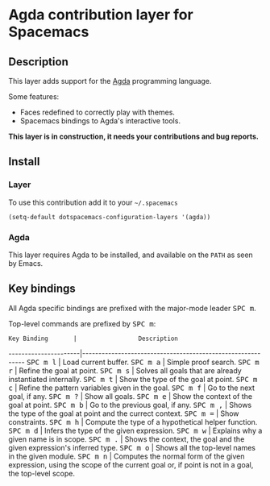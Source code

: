 # Agda contribution layer for Spacemacs

## Description

This layer adds support for the [Agda][] programming language.

Some features:
- Faces redefined to correctly play with themes.
- Spacemacs bindings to Agda's interactive tools.

**This layer is in construction, it needs your contributions and bug reports.**

## Install

### Layer

To use this contribution add it to your `~/.spacemacs`

```elisp
(setq-default dotspacemacs-configuration-layers '(agda))
```

### Agda

This layer requires Agda to be installed, and available on the `PATH` as seen by Emacs.

## Key bindings

All Agda specific bindings are prefixed with the major-mode leader
<kbd>SPC m</kbd>.

Top-level commands are prefixed by <kbd>SPC m</kbd>:

    Key Binding       |                 Description
----------------------|------------------------------------------------------------
<kbd>SPC m l</kbd>    | Load current buffer.
<kbd>SPC m a</kbd>    | Simple proof search.
<kbd>SPC m r</kbd>    | Refine the goal at point.
<kbd>SPC m s</kbd>    | Solves all goals that are already instantiated internally.
<kbd>SPC m t</kbd>    | Show the type of the goal at point.
<kbd>SPC m c</kbd>    | Refine the pattern variables given in the goal.
<kbd>SPC m f</kbd>    | Go to the next goal, if any.
<kbd>SPC m ?</kbd>    | Show all goals.
<kbd>SPC m e</kbd>    | Show the context of the goal at point.
<kbd>SPC m b</kbd>    | Go to the previous goal, if any.
<kbd>SPC m ,</kbd>    | Shows the type of the goal at point and the currect context.
<kbd>SPC m =</kbd>    | Show constraints.
<kbd>SPC m h</kbd>    | Compute the type of a hypothetical helper function.
<kbd>SPC m d</kbd>    | Infers the type of the given expression.
<kbd>SPC m w</kbd>    | Explains why a given name is in scope.
<kbd>SPC m .</kbd>    | Shows the context, the goal and the given expression's inferred type.
<kbd>SPC m o</kbd>    | Shows all the top-level names in the given module.
<kbd>SPC m n</kbd>    | Computes the normal form of the given expression, using the scope of the current goal or, if point is not in a goal, the top-level scope.


[Agda]: http://wiki.portal.chalmers.se/agda/pmwiki.php
